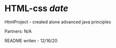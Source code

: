 # HTML-css *date*
HtmlProject - created alone
advanced java principles

Partners: N/A 



README writen - 12/16/20
